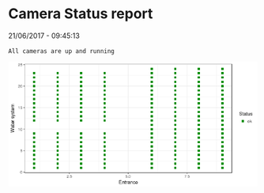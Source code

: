 Camera Status report
================
21/06/2017 - 09:45:13

    All cameras are up and running

![](camreport_files/figure-markdown_github/unnamed-chunk-2-1.png)
